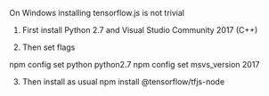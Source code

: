 On Windows installing tensorflow.js is not trivial

1. First install Python 2.7 and Visual Studio Community 2017 (C++)

2. Then set flags

npm config set python python2.7
npm config set msvs_version 2017

3. Then install as usual npm install @tensorflow/tfjs-node


